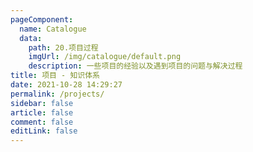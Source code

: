 ```yaml
---
pageComponent: 
  name: Catalogue
  data: 
    path: 20.项目过程
    imgUrl: /img/catalogue/default.png
    description: 一些项目的经验以及遇到项目的问题与解决过程
title: 项目 - 知识体系
date: 2021-10-28 14:29:27
permalink: /projects/
sidebar: false
article: false
comment: false
editLink: false
---
```


